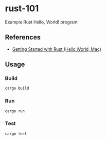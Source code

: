 rust-101
==

Example Rust Hello, World! program

## References

* [Getting Started with Rust (Hello World, Mac)](https://scriptable.com/rust/getting-started-with-rust-hello-world)

## Usage

### Build

```sh
cargo build
```

### Run

```sh
cargo run
```

### Test

```sh
cargo test
```
